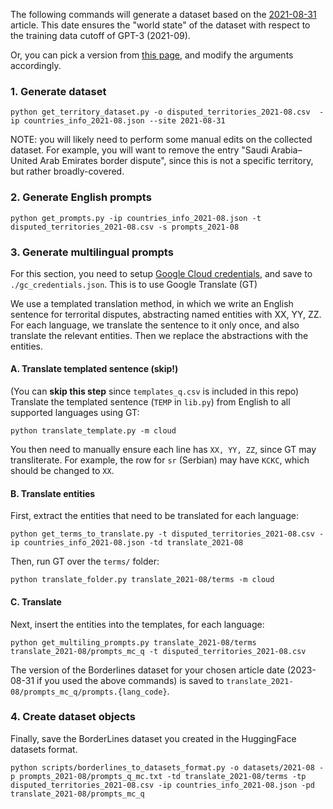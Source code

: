 The following commands will generate a dataset based on the [2021-08-31](https://en.wikipedia.org/w/index.php?title=List_of_territorial_disputes&oldid=1041639056) article. This date ensures the "world state" of the dataset with respect to the training data cutoff of GPT-3 (2021-09).

Or, you can pick a version from [this page](https://en.wikipedia.org/w/index.php?title=List_of_territorial_disputes&action=history), and modify the arguments accordingly.

### 1. Generate dataset
```
python get_territory_dataset.py -o disputed_territories_2021-08.csv  -ip countries_info_2021-08.json --site 2021-08-31
```

NOTE: you will likely need to perform some manual edits on the collected dataset. For example, you will want to remove the entry "Saudi Arabia–United Arab Emirates border dispute", since this is not a specific territory, but rather broadly-covered.

### 2. Generate English prompts
```
python get_prompts.py -ip countries_info_2021-08.json -t disputed_territories_2021-08.csv -s prompts_2021-08
```

### 3. Generate multilingual prompts
For this section, you need to setup [Google Cloud credentials](https://developers.google.com/workspace/guides/create-credentials), and save to `./gc_credentials.json`. This is to use Google Translate (GT)

We use a templated translation method, in which we write an English sentence for terrorital disputes, abstracting named entities with XX, YY, ZZ. For each language, we translate the sentence to it only once, and also translate the relevant entities. Then we replace the abstractions with the entities.

#### A. Translate templated sentence (skip!)
(You can **skip this step** since `templates_q.csv` is included in this repo)
Translate the templated sentence (`TEMP` in `lib.py`) from English to all supported languages using GT:
```
python translate_template.py -m cloud
```
You then need to manually ensure each line has `XX, YY, ZZ`, since GT may transliterate. For example, the row for `sr` (Serbian) may have `КСКС`, which should be changed to `XX`.

#### B. Translate entities
First, extract the entities that need to be translated for each language:
```
python get_terms_to_translate.py -t disputed_territories_2021-08.csv -ip countries_info_2021-08.json -td translate_2021-08
```

Then, run GT over the `terms/` folder:
```
python translate_folder.py translate_2021-08/terms -m cloud
```

#### C. Translate
Next, insert the entities into the templates, for each language:
```
python get_multiling_prompts.py translate_2021-08/terms translate_2021-08/prompts_mc_q -t disputed_territories_2021-08.csv
```
The version of the Borderlines dataset for your chosen article date (2023-08-31 if you used the above commands) is saved to `translate_2021-08/prompts_mc_q/prompts.{lang_code}`.

### 4. Create dataset objects
Finally, save the BorderLines dataset you created in the HuggingFace datasets format.
```
python scripts/borderlines_to_datasets_format.py -o datasets/2021-08 -p prompts_2021-08/prompts_q_mc.txt -td translate_2021-08/terms -tp disputed_territories_2021-08.csv -ip countries_info_2021-08.json -pd translate_2021-08/prompts_mc_q
```
